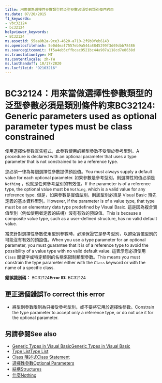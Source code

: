 ```yaml
---
title: 用來做為選擇性參數類型的泛型參數必須受到類別條件約束
ms.date: 07/20/2015
f1_keywords:
- vbc32124
- bc32124
helpviewer_keywords:
- BC32124
ms.assetid: 55aa8b2a-9ce3-4620-a710-2f9b0feb6143
ms.openlocfilehash: 5e0d4eaf7557eb9a544a8845299f3d69dbb78486
ms.sourcegitcommit: ff5a4eb5cffbcac9521bc44a907a118cd7e8638d
ms.translationtype: MT
ms.contentlocale: zh-TW
ms.lasthandoff: 10/17/2020
ms.locfileid: "92163216"
---
```

# <a name="bc32124-generic-parameters-used-as-optional-parameter-types-must-be-class-constrained"></a><span data-ttu-id="533d6-102">BC32124：用來當做選擇性參數類型的泛型參數必須是類別條件約束</span><span class="sxs-lookup"><span data-stu-id="533d6-102">BC32124: Generic parameters used as optional parameter types must be class constrained</span></span>

<span data-ttu-id="533d6-103">使用選擇性參數宣告程式，此參數使用的類型參數不受限於參考型別。</span><span class="sxs-lookup"><span data-stu-id="533d6-103">A procedure is declared with an optional parameter that uses a type parameter that is not constrained to be a reference type.</span></span>

 <span data-ttu-id="533d6-104">您必須一律為每個選擇性參數提供預設值。</span><span class="sxs-lookup"><span data-stu-id="533d6-104">You must always supply a default value for each optional parameter.</span></span> <span data-ttu-id="533d6-105">如果參數是參考型別，則選擇性的值必須是 `Nothing` ，也就是任何參考型別的有效值。</span><span class="sxs-lookup"><span data-stu-id="533d6-105">If the parameter is of a reference type, the optional value must be `Nothing`, which is a valid value for any reference type.</span></span> <span data-ttu-id="533d6-106">但是，如果參數是實值型別，則該型別必須是 Visual Basic 預先定義的基本資料型別。</span><span class="sxs-lookup"><span data-stu-id="533d6-106">However, if the parameter is of a value type, that type must be an elementary data type predefined by Visual Basic.</span></span> <span data-ttu-id="533d6-107">這是因為複合實值型別（例如使用者定義的結構）沒有有效的預設值。</span><span class="sxs-lookup"><span data-stu-id="533d6-107">This is because a composite value type, such as a user-defined structure, has no valid default value.</span></span>

 <span data-ttu-id="533d6-108">當您針對選擇性參數使用型別參數時，必須保證它是參考型別，以避免實值型別的可能沒有有效的預設值。</span><span class="sxs-lookup"><span data-stu-id="533d6-108">When you use a type parameter for an optional parameter, you must guarantee that it is of a reference type to avoid the possibility of a value type with no valid default value.</span></span> <span data-ttu-id="533d6-109">這表示您必須使用 `Class` 關鍵字或特定類別的名稱來限制類型參數。</span><span class="sxs-lookup"><span data-stu-id="533d6-109">This means you must constrain the type parameter either with the `Class` keyword or with the name of a specific class.</span></span>

 <span data-ttu-id="533d6-110">**錯誤識別碼：** BC32124</span><span class="sxs-lookup"><span data-stu-id="533d6-110">**Error ID:** BC32124</span></span>

## <a name="to-correct-this-error"></a><span data-ttu-id="533d6-111">更正這個錯誤</span><span class="sxs-lookup"><span data-stu-id="533d6-111">To correct this error</span></span>

- <span data-ttu-id="533d6-112">將型別參數限制為只接受參考型別，或不要將它用於選擇性參數。</span><span class="sxs-lookup"><span data-stu-id="533d6-112">Constrain the type parameter to accept only a reference type, or do not use it for the optional parameter.</span></span>

## <a name="see-also"></a><span data-ttu-id="533d6-113">另請參閱</span><span class="sxs-lookup"><span data-stu-id="533d6-113">See also</span></span>

- [<span data-ttu-id="533d6-114">Generic Types in Visual Basic</span><span class="sxs-lookup"><span data-stu-id="533d6-114">Generic Types in Visual Basic</span></span>](../../programming-guide/language-features/data-types/generic-types.md)
- [<span data-ttu-id="533d6-115">Type List</span><span class="sxs-lookup"><span data-stu-id="533d6-115">Type List</span></span>](../statements/type-list.md)
- [<span data-ttu-id="533d6-116">Class 陳述式</span><span class="sxs-lookup"><span data-stu-id="533d6-116">Class Statement</span></span>](../statements/class-statement.md)
- [<span data-ttu-id="533d6-117">選擇性參數</span><span class="sxs-lookup"><span data-stu-id="533d6-117">Optional Parameters</span></span>](../../programming-guide/language-features/procedures/optional-parameters.md)
- [<span data-ttu-id="533d6-118">結構</span><span class="sxs-lookup"><span data-stu-id="533d6-118">Structures</span></span>](../../programming-guide/language-features/data-types/structures.md)
- [<span data-ttu-id="533d6-119">什麼</span><span class="sxs-lookup"><span data-stu-id="533d6-119">Nothing</span></span>](../nothing.md)
